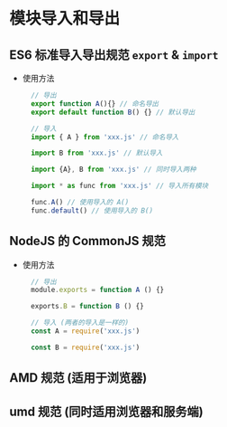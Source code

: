 

#  模块导入和导出

## ES6 标准导入导出规范 `export` & `import`

+ 使用方法
  ```javaScript
    // 导出
    export function A(){} // 命名导出
    export default function B() {} // 默认导出

    // 导入
    import { A } from 'xxx.js' // 命名导入

    import B from 'xxx.js' // 默认导入

    import {A}, B from 'xxx.js' // 同时导入两种

    import * as func from 'xxx.js' // 导入所有模块

    func.A() // 使用导入的 A()
    func.default() // 使用导入的 B()
  ```

## NodeJS 的 CommonJS 规范

+ 使用方法
  ```javaScript
    // 导出
    module.exports = function A () {}

    exports.B = function B () {}

    // 导入 (两者的导入是一样的)
    const A = require('xxx.js')

    const B = require('xxx.js') 
  ```

## AMD 规范 (适用于浏览器)

## umd 规范 (同时适用浏览器和服务端)
